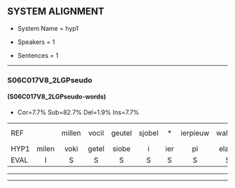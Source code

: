 
## SYSTEM ALIGNMENT

- System Name = hyp1

- Speakers = 1

- Sentences = 1

---

### S06C017V8_2LGPseudo

#### (S06C017V8_2LGPseudo-words)

- Cor=7.7%	Sub=82.7%	Del=1.9%	Ins=7.7%

|  |  |  |  |  |  |  |  |  |  |  |  |  |  |  |  |  |  |  |  |  |  |  |  |  |  |  |  |  |  |  |  |  |  |  |  |  |  |  |  |  |  |  |  |  |  |  |  |  |  |  |  |  |
|:--- |:---:|:---:|:---:|:---:|:---:|:---:|:---:|:---:|:---:|:---:|:---:|:---:|:---:|:---:|:---:|:---:|:---:|:---:|:---:|:---:|:---:|:---:|:---:|:---:|:---:|:---:|:---:|:---:|:---:|:---:|:---:|:---:|:---:|:---:|:---:|:---:|:---:|:---:|:---:|:---:|:---:|:---:|:---:|:---:|:---:|:---:|:---:|:---:|:---:|:---:|:---:|:---:|
| REF |  | millen | vocil | geutel | sjobel | * | ierpieuw | walaan | erke |  |  | haweel | saarweng | gevicht | eemde | bepoud | orstalk | veten |  | * | * | gefouw | * | vurpaand | nizung | fiewon | kneurem | vawaai | * | strellen*(strelen) | zwieten | foetbans | oonste | muider | grijnken | schielstaug | prilsood | vloender | milste | veurder | kloeien | ulen | orponk | schodig | ijpo | menuur | * | spreikje | hiffreeuw | * | * | wooien |
| HYP1 | milen | voki | getel | siobe | i | ier | pi | elaan | erke | hauween | sarwen | gevihd | in | de | be | buit | orstelk | veten | gevia | vial | zuur | zuurpand | mizun | fewen | kneren | vawai | strija | strijlen | ze | weten | voetband | onste | nuder | grenken | geelsta | brilsut | vlunder | milster | verder | klun | llen | or | ponk | shotdig | eppen | menuur | spreikkiu | spreikje |  | hiferel | w | heen |
| EVAL | I | S | S | S | S | S | S | S |  | I | I | S | S | S | S | S | S |  | I | S | S | S | S | S | S | S | S | S | S | S | S | S | S | S | S | S | S | S | S | S | S | S | S | S | S |  | S |  | D | S | S | S |
---

---
